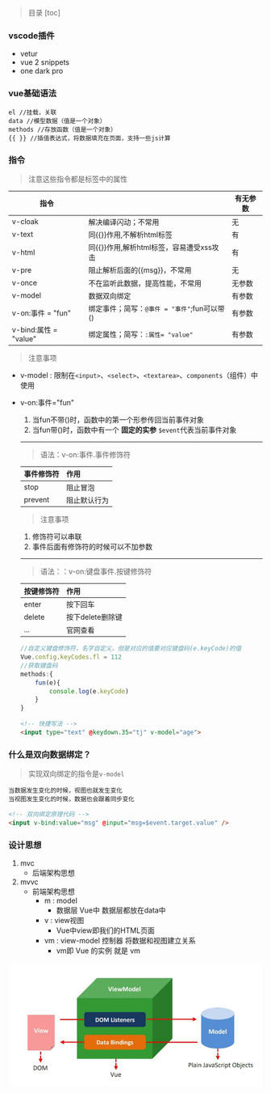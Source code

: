 >目录
[toc]
### vscode插件
* vetur
* vue 2 snippets
* one dark pro

### vue基础语法
```
el //挂载，关联
data //模型数据（值是一个对象）
methods //存放函数（值是一个对象）
{{ }} //插值表达式，将数据填充在页面，支持一些js计算
```

### 指令
>注意这些指令都是标签中的属性

|指令					|											|  有无参数	|
|-- |-- | -- |
|v-cloak				|解决编译闪动；不常用						|      无	|
|v-text					|同{{}}作用,不解析html标签					| 有		|
|v-html					|同{{}}作用,解析html标签，容易遭受xss攻击	|  有		|
|v-pre					|阻止解析后面的{{msg}}，不常用				|  无		|
|v-once					|不在监听此数据，提高性能，不常用			|无参数		|
|v-model				|数据双向绑定								|有参数		|
|v-on:事件 = "fun"		| 绑定事件；简写：`@事件 = "事件"`;fun可以带()| 有参数	|
|v-bind:属性 = "value"	| 绑定属性；简写：`:属性= "value"`							| 有参数	|
>注意事项
* v-model : 限制在`<input>`、`<select>`、`<textarea>`、`components`（组件）中使用
* v-on:事件="fun" 
	1. 当fun不带()时，函数中的第一个形参传回当前事件对象
	2. 当fun带()时，函数中有一个 **固定的实参** `$event`代表当前事件对象
	--------------------------------------------------
	>语法：v-on:事件.事件修饰符	
	
	|事件修饰符	|作用			|
	|-- |-- |
	|stop		|阻止冒泡		|
	|prevent	|阻止默认行为	|
	
	>注意事项
	
	1. 修饰符可以串联
	2. 事件后面有修饰符的时候可以不加参数
	--------------------------------------------------
	>语法：：v-on:键盘事件.按键修饰符	
	
	|按键修饰符	|作用				|
	|-- |-- |
	|enter		|按下回车			|
	|delete		|按下delete删除键	|
	|...		|官网查看	|
	```js
	//自定义键盘修饰符，名字自定义，但是对应的值要对应键盘码(e.keyCode)的值
	Vue.config.keyCodes.fl = 112
	//获取键盘码
	methods:{
		fun(e){
			console.log(e.keyCode)
		}
	}
	```
	```html
	<!-- 快捷写法 -->
	<input type="text" @keydown.35="tj" v-model="age">
	```

###  什么是双向数据绑定？
>实现双向绑定的指令是`v-model`
```
当数据发生变化的时候，视图也就发生变化
当视图发生变化的时候，数据也会跟着同步变化
```
```html
<!-- 双向绑定原理代码 -->
<input v-bind:value="msg" @input="msg=$event.target.value" />
```
### 设计思想
1. mvc
	* 后端架构思想
2. mvvc
	* 前端架构思想
		* m : model
			* 数据层 Vue中 数据层都放在data中
		* v : view视图
			* Vue中view即我们的HTML页面
		* vm : view-model 控制器 将数据和视图建立关系
			* vm即 Vue 的实例 就是 vm

![mvvm形象图](./images/mvvm形象图.jpg)


